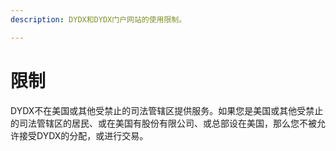 ```yaml
---
description: DYDX和DYDX门户网站的使用限制。

---
```


# 限制

DYDX不在美国或其他受禁止的司法管辖区提供服务。如果您是美国或其他受禁止的司法管辖区的居民、或在美国有股份有限公司、或总部设在美国，那么您不被允许接受DYDX的分配，或进行交易。

